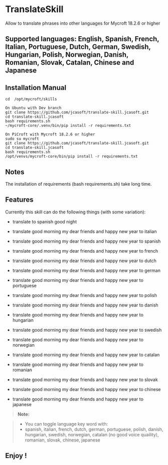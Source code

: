 **TranslateSkill**
===================

Allow to translate phrases into other languages for Mycroft 18.2.6 or higher

Supported languages:
English, Spanish, French, Italian, Portuguese, Dutch, German, Swedish, Hungarian, Polish, Norwegian, Danish, Romanian, Slovak, Catalan, Chinese and Japanese
----------


Installation Manual
-------------------

    cd  /opt/mycroft/skills

    On Ubuntu with Dev branch
    git clone https://github.com/jcasoft/translate-skill.jcasoft.git
    cd translate-skill.jcasoft
    bash requirements.sh
    ~/mycroft-core/.venv/bin/pip install -r requirements.txt

    On PiCroft with Mycroft 18.2.6 or higher
    sudo su mycroft
    git clone https://github.com/jcasoft/translate-skill.jcasoft.git
    cd translate-skill.jcasoft
    bash requirements.sh
    /opt/venvs/mycroft-core/bin/pip install -r requirements.txt



Notes
--------------------

The installation of requirements (bash requirements.sh) take long time.


Features
--------------------

Currently this skill can do the following things (with some variation):

- translate to spanish good night

- translate good morning my dear friends and happy new year to italian
- translate good morning my dear friends and happy new year to spanish
- translate good morning my dear friends and happy new year to french
- translate good morning my dear friends and happy new year to dutch
- translate good morning my dear friends and happy new year to german
- translate good morning my dear friends and happy new year to portuguese
- translate good morning my dear friends and happy new year to polish
- translate good morning my dear friends and happy new year to danish
- translate good morning my dear friends and happy new year to hungarian
- translate good morning my dear friends and happy new year to swedish
- translate good morning my dear friends and happy new year to norwegian
- translate good morning my dear friends and happy new year to catalan
- translate good morning my dear friends and happy new year to romanian
- translate good morning my dear friends and happy new year to slovak
- translate good morning my dear friends and happy new year to chinese
- translate good morning my dear friends and happy new year to japanese

> **Note:**

> - You can toggle language key word with:
> - spanish, italian, french, dutch, german, portuguese, polish, danish, hungarian, swedish, norwegian, catalan (no good voice quaility), romanian, slovak, chinese, japanese



**Enjoy !**
--------
